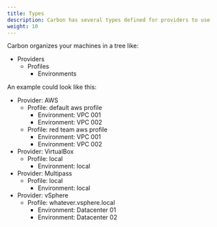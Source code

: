 ```yaml
---
title: Types
description: Carbon has several types defined for providers to use
weight: 10
---
```


Carbon organizes your machines in a tree like:

- Providers
  - Profiles
    - Environments

An example could look like this:

- Provider: AWS
  - Profile: default aws profile
    - Environment: VPC 001
    - Environment: VPC 002
  - Profile: red team aws profile
      - Environment: VPC 001
      - Environment: VPC 002
- Provider: VirtualBox
    - Profile: local
        - Environment: local
- Provider: Multipass
    - Profile: local
        - Environment: local
- Provider: vSphere
    - Profile: whatever.vsphere.local
        - Environment: Datacenter 01
        - Environment: Datacenter 02